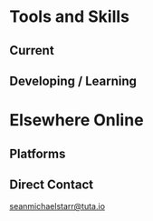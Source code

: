 <!-- README v 0.0.4 -->

<!-- header graphic -->

# Tools and Skills
## Current
## Developing / Learning
# Elsewhere Online
## Platforms
## Direct Contact
seanmichaelstarr@tuta.io
<!-- # Autodidact Credentials
## Tech Related
## Non Tech Related
# More Info -->
<!-- links to tipjar etc --->
